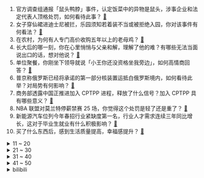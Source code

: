 1. 官方调查组通报「鼠头鸭脖」事件，认定饭菜中的异物是鼠头，涉事企业和法定代表人顶格处罚，如何看待此事？ [:link:](https://www.zhihu.com/question/607131041)
2. 女子穿仙裙进迪士尼被拦，乐园须知若着装不当或被拒绝入园，你对该事件有何看法？ [:link:](https://www.zhihu.com/question/606726034)
3. 在农村，为何有人专门高价收购五年以上的老母鸡？ [:link:](https://www.zhihu.com/question/421033694)
4. 长大后的哪一刻，你在心里悄悄与父亲和解，理解了他的难？有哪些无法当面说出口的话，想对他说？ [:link:](https://www.zhihu.com/question/605713053)
5. 单位聚餐，你刚坐下领导就说「小王你还没资格坐我旁边」，如何高情商回答？ [:link:](https://www.zhihu.com/question/606620590)
6. 普京称俄罗斯已经将承诺的第一部分核装置运抵白俄罗斯境内，如何看待此举？对局势有何影响？ [:link:](https://www.zhihu.com/question/607107944)
7. 商务部透露中国正推进加入 CPTPP 进程，释放了什么信号？加入 CPTPP 具有哪些意义？ [:link:](https://www.zhihu.com/question/607175927)
8. NBA 联盟对莫兰特停薪禁赛 25 场，你觉得这个处罚是轻了还是重了？ [:link:](https://www.zhihu.com/question/607141068)
9. 新能源汽车位列今年春招行业紧缺度第一名，⾏业⼈才需求连续三年同⽐增长，这对于毕业生就业有什么积极影响？ [:link:](https://www.zhihu.com/question/607146260)
10. 买了什么东西后，感到生活质量提高，幸福感提升？ [:link:](https://www.zhihu.com/question/26190592)
<details>
<summary>11 ~ 20</summary>

11. 家长反对家委会收费犒劳考生被班主任踢出群，当地教育局介入，如何看待此事？后续情况如何？ [:link:](https://www.zhihu.com/question/606954362)
12. 一件事努力就一定能得到回报吗? [:link:](https://www.zhihu.com/question/606779669)
13. 为什么那么多人都不建议复读？ [:link:](https://www.zhihu.com/question/322602017)
14. 春秋时期秦国是强国，战国初期怎么沦为二流国家？ [:link:](https://www.zhihu.com/question/607082365)
15. 你和父亲最难忘的照片是哪一张？你有哪些从未对父亲说过的话？ [:link:](https://www.zhihu.com/question/605744598)
16. 福州一母子被洒落沥青烫伤身亡，涉事车辆超载 25倍，运输公司多次上「黑榜」，涉事方将受到什么处罚？ [:link:](https://www.zhihu.com/question/607112600)
17. TES 官方喊话「一些从业者需要提升专业能力」疑似暗指官方解说毛毛内涵喻文波，如何看待这一事件？ [:link:](https://www.zhihu.com/question/607201900)
18. 2023 LPL 夏季赛 Uzi 复出首败，LNG 2:0 击败 EDG，如何评价这场比赛？ [:link:](https://www.zhihu.com/question/607163339)
19. 「保交楼」这一年，官方并未披露烂尾楼数量，有些地方成果明显，相当多的地方仍在拉锯，为何保交楼陷入困局？ [:link:](https://www.zhihu.com/question/607125175)
20. 白岩松说很同情梅西到中国无法逛街，梅西回应「球队通常都这样，大部分时间都待在酒店」，如何看待此现象？ [:link:](https://www.zhihu.com/question/607002376)
</details>
<details>
<summary>21 ~ 30</summary>

21. 多地新一轮汽车消费补贴密集出炉，深圳南山最高可领现金补贴 3.3 万，对车企和消费者有何利好？ [:link:](https://www.zhihu.com/question/607125662)
22. 男子跨省为他人取快递被发现内含毒品，案件重审后再次被判无期，如何从法律角度解读？ [:link:](https://www.zhihu.com/question/607104424)
23. 向传奇致敬！42 岁郑智正式退役，代表国足出战 108 场，打入 15 球，如何评价郑智的职业生涯？ [:link:](https://www.zhihu.com/question/607062078)
24. 乔丹出售黄蜂队大部分股权，估值约 30 亿美元，他也将结束其 13 年老板任期，哪些信息值得关注？ [:link:](https://www.zhihu.com/question/607107936)
25. 当前国内消费规模处于什么水平？主要受到哪些因素的影响？除了降息以外，还有什么手段能刺激消费？ [:link:](https://www.zhihu.com/question/607048165)
26. 兰州马拉松赛外国选手优先 50 米起跑，当地称「防止国际精英受干扰」，如何看待此事？ [:link:](https://www.zhihu.com/question/606928139)
27. 如何评价《中国说唱巅峰对决 2023》第七期？ [:link:](https://www.zhihu.com/question/605979786)
28. 如何评价 2023 年上海中考？ [:link:](https://www.zhihu.com/question/599405158)
29. 电影《闪电侠》里为什么超女打不过佐德? [:link:](https://www.zhihu.com/question/607112739)
30. 本轮「降息」是起点还是终点？未来宏观政策向是否会继续通过降息来刺激消费和资金流动？ [:link:](https://www.zhihu.com/question/607048020)
</details>
<details>
<summary>31 ~ 40</summary>

31. 你会选择去现场看一场中超联赛吗？ [:link:](https://www.zhihu.com/question/606077480)
32. 如何看待第一届烂柯杯决赛，辜梓豪让一追二战胜申真谞，取得个人国际大赛第二冠？ [:link:](https://www.zhihu.com/question/607154196)
33. 2023 年 618 有哪些支持独显直连的高性能笔记本值得入手？ [:link:](https://www.zhihu.com/question/597409880)
34. 考研学习效率低怎么办? [:link:](https://www.zhihu.com/question/599501287)
35. 孩子被老师安排在教室最后一排怎么办？ [:link:](https://www.zhihu.com/question/606100150)
36. 汽车长期静置不用，有什么安全隐患需要注意吗？ [:link:](https://www.zhihu.com/question/605219932)
37. 为什么嵌入式调试经常用UART，却很少用SPI、I2C或USRT？ [:link:](https://www.zhihu.com/question/450883017)
38. 国内有哪些高档女包的品牌？ [:link:](https://www.zhihu.com/question/287727894)
39. 3个月读完12本书，为什么还是那么焦虑？ [:link:](https://www.zhihu.com/question/605602129)
40. 如何评价《奔跑吧》第七季第九期《好梦竞赛》？ [:link:](https://www.zhihu.com/question/607007150)
</details>
<details>
<summary>41 ~ 50</summary>

41. 考研政治分低怎么办? [:link:](https://www.zhihu.com/question/596535855)
42. 有哪些适合父亲节发的朋友圈文案？ [:link:](https://www.zhihu.com/question/401902128)
43. 物体的坚硬程度由什么决定？ [:link:](https://www.zhihu.com/question/602346094)
44. 重来一次高考你是不是会拼尽全力？ [:link:](https://www.zhihu.com/question/605242117)
45. 布林肯访华前强调中美需更好沟通，确保竞争不升级为冲突，还有哪些信息值得关注？ [:link:](https://www.zhihu.com/question/607147745)
46. 工作两三年后，你悟出什么职场道理？ [:link:](https://www.zhihu.com/question/369404624)
47. 诸葛亮明知道关羽会失荆州，为什么没能够及时补救呢？ [:link:](https://www.zhihu.com/question/604680500)
48. 进行傅里叶变换是不是就是为了简化运算？ [:link:](https://www.zhihu.com/question/606051930)
49. 电线是不是越粗越好？ [:link:](https://www.zhihu.com/question/606004330)
50. 普京称俄罗斯 2023 年 4 月 GDP 同比增长 3.3%，为何俄遭西方制裁却仍能保持经济增长？ [:link:](https://www.zhihu.com/question/607051685)
</details><details>
<summary>bilibili</summary>

</details>